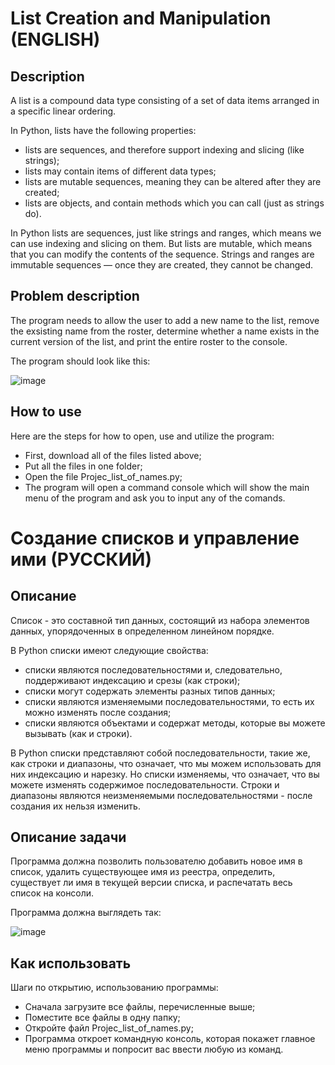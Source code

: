 # List Creation and Manipulation (ENGLISH)

## Description

A list is a compound data type consisting of a set of data items arranged in a specific linear ordering.

In Python, lists have the following properties:
- lists are sequences, and therefore support indexing and slicing (like strings);
- lists may contain items of different data types;
- lists are mutable sequences, meaning they can be altered after they are created;
- lists are objects, and contain methods which you can call (just as strings do).

In Python lists are sequences, just like strings and ranges, which means we can use indexing and slicing on them. But lists are mutable, which means that you can modify the contents of the sequence. Strings and ranges are immutable sequences — once they are created, they cannot be changed.

## Problem description

The program needs to allow the user to add a new name to the list, remove the exsisting name from the roster, determine whether a name exists in the current version of the list, and print the entire roster to the console.

The program should look like this:

![image](https://user-images.githubusercontent.com/86201781/128737724-7d1ace08-6999-4cde-8447-94ce1eb34dbd.png)

## How to use
Here are the steps for how to open, use and utilize the program:

- First, download all of the files listed above; 
- Put all the files in one folder; 
- Open the file Projec_list_of_names.py; 
- The program will open a command console which will show the main menu of the program and ask you to input any of the comands.

# Создание списков и управление ими (РУССКИЙ)

## Описание

Список - это составной тип данных, состоящий из набора элементов данных, упорядоченных в определенном линейном порядке.

В Python списки имеют следующие свойства:
- списки являются последовательностями и, следовательно, поддерживают индексацию и срезы (как строки);
- списки могут содержать элементы разных типов данных;
- списки являются изменяемыми последовательностями, то есть их можно изменять после создания;
- списки являются объектами и содержат методы, которые вы можете вызывать (как и строки).

В Python списки представляют собой последовательности, такие же, как строки и диапазоны, что означает, что мы можем использовать для них индексацию и нарезку. Но списки изменяемы, что означает, что вы можете изменять содержимое последовательности. Строки и диапазоны являются неизменяемыми последовательностями - после создания их нельзя изменить.

## Описание задачи

Программа должна позволить пользователю добавить новое имя в список, удалить существующее имя из реестра, определить, существует ли имя в текущей версии списка, и распечатать весь список на консоли.

Программа должна выглядеть так:

![image](https://user-images.githubusercontent.com/86201781/128737724-7d1ace08-6999-4cde-8447-94ce1eb34dbd.png)

## Как использовать

Шаги по открытию, использованию программы:

- Сначала загрузите все файлы, перечисленные выше; 
- Поместите все файлы в одну папку; 
- Откройте файл Projec_list_of_names.py; 
- Программа откроет командную консоль, которая покажет главное меню программы и попросит вас ввести любую из команд.
